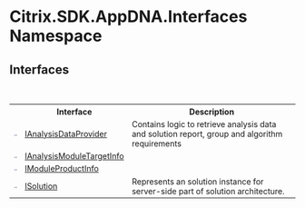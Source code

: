 # Citrix.SDK.AppDNA.Interfaces Namespace

## Interfaces
&nbsp;<table><tr><th></th><th>Interface</th><th>Description</th></tr><tr><td>![Public interface](media/pubinterface.gif "Public interface")</td><td><a href="7d3395fa-9b81-5cd5-8934-17daffd1bdd2">IAnalysisDataProvider</a></td><td>
Contains logic to retrieve analysis data and solution report, group and algorithm requirements</td></tr><tr><td>![Public interface](media/pubinterface.gif "Public interface")</td><td><a href="47f0aa78-b9ef-4ead-b858-d51d06c3efc2">IAnalysisModuleTargetInfo</a></td><td></td></tr><tr><td>![Public interface](media/pubinterface.gif "Public interface")</td><td><a href="5d48feac-f6f0-e9c3-af0b-8e68bf54d7bd">IModuleProductInfo</a></td><td></td></tr><tr><td>![Public interface](media/pubinterface.gif "Public interface")</td><td><a href="542a63db-c984-0d48-7ab7-056c266ebdc1">ISolution</a></td><td>
Represents an solution instance for server-side part of solution architecture.</td></tr></table>&nbsp;
